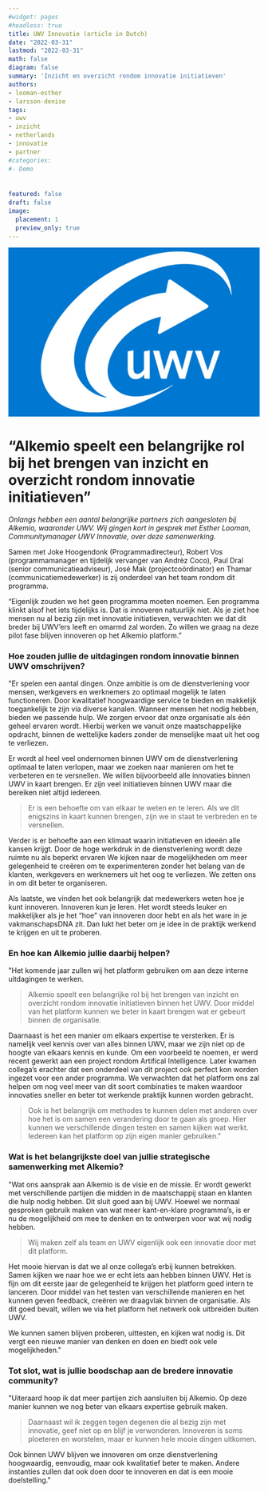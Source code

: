 ```yaml
---
#widget: pages
#headless: true
title: UWV Innovatie (article in Dutch)
date: "2022-03-31"
lastmod: "2022-03-31"
math: false
diagram: false
summary: 'Inzicht en overzicht rondom innovatie initiatieven'
authors:
- looman-esther
- larsson-denise
tags:
- uwv
- inzicht
- netherlands
- innovatie
- partner
#categories:
#- Demo


featured: false
draft: false
image:
  placement: 1
  preview_only: true
---
```

![](./header.png)
# “Alkemio speelt een belangrijke rol bij het brengen van inzicht en overzicht rondom innovatie initiatieven”

_Onlangs hebben een aantal belangrijke partners zich aangesloten bij Alkemio, waaronder UWV. Wij gingen kort in gesprek met Esther Looman, Communitymanager UWV Innovatie, over deze samenwerking._

Samen met Joke Hoogendonk (Programmadirecteur), Robert Vos (programmamanager en tijdelijk vervanger van Andrèz Coco), Paul Dral (senior communicatieadviseur), José Mak (projectcoördinator) en Thamar (communicatiemedewerker) is zij onderdeel van het team rondom dit programma. 

“Eigenlijk zouden we het geen programma moeten noemen. Een programma klinkt alsof het iets tijdelijks is. Dat is innoveren natuurlijk niet. Als je ziet hoe mensen nu al bezig zijn met innovatie initiatieven, verwachten we dat dit breder bij UWV’ers leeft en omarmd zal worden. Zo willen we graag na deze pilot fase blijven innoveren op het Alkemio platform.”

### Hoe zouden jullie de uitdagingen rondom innovatie binnen UWV omschrijven? 

"Er spelen een aantal dingen. Onze ambitie is om de dienstverlening voor mensen, werkgevers en werknemers zo optimaal mogelijk te laten functioneren. Door kwalitatief hoogwaardige service te bieden en makkelijk toegankelijk te zijn via diverse kanalen.  Wanneer mensen het nodig hebben, bieden we passende hulp. We zorgen ervoor dat onze organisatie als één geheel ervaren wordt. Hierbij werken we vanuit onze maatschappelijke opdracht, binnen de wettelijke kaders zonder de menselijke maat uit het oog te verliezen.

Er wordt al heel veel ondernomen binnen UWV om de dienstverlening optimaal te laten verlopen, maar we zoeken naar manieren om het te verbeteren en te versnellen. We willen bijvoorbeeld alle innovaties binnen UWV in kaart brengen. Er zijn veel initiatieven binnen UWV maar die bereiken niet altijd iedereen. 

> Er is een behoefte om van elkaar te weten en te leren. Als we dit enigszins in kaart kunnen brengen, zijn we in staat te verbreden en te versnellen.

Verder is er behoefte aan een klimaat waarin initiatieven en ideeën alle kansen krijgt. Door de hoge werkdruk in de dienstverlening wordt deze ruimte nu als beperkt ervaren We kijken naar de mogelijkheden om meer gelegenheid te creëren om te experimenteren zonder het belang van de klanten, werkgevers en werknemers uit het oog te verliezen. We zetten ons in om dit beter te organiseren. 

Als laatste, we vinden het ook belangrijk dat medewerkers weten hoe je kunt innoveren. Innoveren kun je leren. Het wordt steeds leuker en makkelijker als je het “hoe” van innoveren door hebt en als het ware in je vakmanschapsDNA zit. Dan lukt het beter om je idee in de praktijk werkend te krijgen en uit te proberen.  

### En hoe kan Alkemio jullie daarbij helpen? 

"Het komende jaar zullen wij het platform gebruiken om aan deze interne uitdagingen te werken. 

> Alkemio speelt een belangrijke rol bij het brengen van inzicht en overzicht rondom innovatie initiatieven binnen het UWV. Door middel van het platform kunnen we beter in kaart brengen wat er gebeurt binnen de organisatie. 

Daarnaast is het een manier om elkaars expertise te versterken. Er is namelijk veel kennis over van alles binnen UWV, maar we zijn niet op de hoogte van elkaars kennis en kunde. Om een voorbeeld te noemen, er werd recent gewerkt aan een project rondom Artifical Intelligence. Later kwamen collega’s erachter dat een onderdeel van dit project ook perfect kon worden ingezet voor een ander programma. We verwachten dat het platform ons zal helpen om nog veel meer van dit soort combinaties te maken waardoor innovaties sneller en beter tot werkende praktijk kunnen worden gebracht. 

> Ook is het belangrijk om methodes te kunnen delen met anderen over hoe het is om samen een verandering door te gaan als groep. Hier kunnen we verschillende dingen testen en samen kijken wat werkt. Iedereen kan het platform op zijn eigen manier gebruiken." 

### Wat is het belangrijkste doel van jullie strategische samenwerking met Alkemio? 

"Wat ons aansprak aan Alkemio is de visie en de missie. Er wordt gewerkt met verschillende partijen die midden in de maatschappij staan en klanten die hulp nodig hebben. Dit sluit goed aan bij UWV. Hoewel we normaal gesproken gebruik maken van wat meer kant-en-klare programma’s, is er nu de mogelijkheid om mee te denken en te ontwerpen voor wat wij nodig hebben.

> Wij maken zelf als team en UWV eigenlijk ook een innovatie door met dit platform.

Het mooie hiervan is dat we al onze collega’s erbij kunnen betrekken. Samen kijken we naar hoe we er echt iets aan hebben binnen UWV. Het is fijn om dit eerste jaar de gelegenheid te krijgen het platform goed intern te lanceren. Door middel van het testen van verschillende manieren en het kunnen geven feedback, creëren we draagvlak binnen de organisatie. Als dit goed bevalt, willen we via het platform het netwerk ook uitbreiden buiten UWV.

We kunnen samen blijven proberen, uittesten, en kijken wat nodig is. Dit vergt een nieuwe manier van denken en doen en biedt ook vele mogelijkheden." 

### Tot slot, wat is jullie boodschap aan de bredere innovatie community? 

"Uiteraard hoop ik dat meer partijen zich aansluiten bij Alkemio. Op deze manier kunnen we nog beter van elkaars expertise gebruik maken. 

> Daarnaast wil ik zeggen tegen degenen die al bezig zijn met innovatie, geef niet op en blijf je verwonderen. Innoveren is soms ploeteren en worstelen, maar er kunnen hele mooie dingen uitkomen. 

Ook binnen UWV blijven we innoveren om onze dienstverlening hoogwaardig, eenvoudig, maar ook kwalitatief beter te maken. Andere instanties zullen dat ook doen door te innoveren en dat is een mooie doelstelling." 

